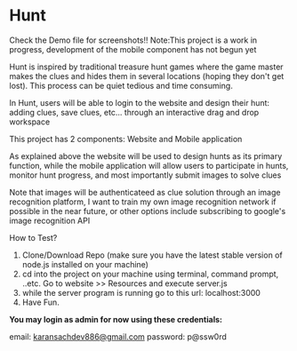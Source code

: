 # Hunt

Check the Demo file for screenshots!!
Note:This project is a work in progress, development of the mobile component has not begun yet


Hunt is inspired by traditional treasure hunt games where the game master makes the clues and hides them in several
locations (hoping they don't get lost). This process can be quiet tedious and time consuming.

In Hunt, users will be able to login to the website and design their hunt: adding clues, save clues, etc... through
an interactive drag and drop workspace

This project has 2 components:
Website and Mobile application

As explained above the website will be used to design hunts as its primary function, while the mobile application 
will allow users to participate in hunts, monitor hunt progress, and most importantly submit images to solve clues

Note that images will be authenticateed as clue solution through an image recognition platform, I want to train my own
image recognition network if possible in the near future, or other options include subscribing to google's image recognition
API

How to Test?

1. Clone/Download Repo (make sure you have the latest stable version of node.js installed on your machine)
2. cd into the project on your machine using terminal, command prompt, ..etc. Go to website >> Resources
   and execute server.js
3. while the server program is running go to this url: localhost:3000
4. Have Fun.


**You may login as admin for now using these credentials:**

email:    karansachdev886@gmail.com
password: p@ssw0rd


